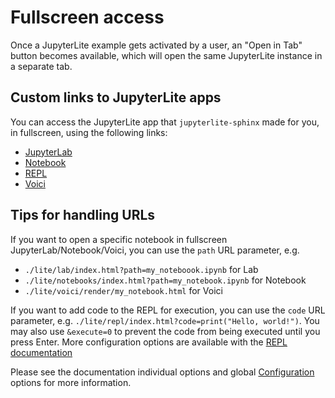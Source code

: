 # Fullscreen access

Once a JupyterLite example gets activated by a user, an "Open in Tab" button becomes available, which will open the same
JupyterLite instance in a separate tab.

## Custom links to JupyterLite apps

You can access the JupyterLite app that `jupyterlite-sphinx` made for you, in fullscreen, using the following links:

- [JupyterLab](lite/lab/index.html)
- [Notebook](lite/tree/index.html)
- [REPL](lite/repl/index.html)
- [Voici](lite/voici/index.html)

## Tips for handling URLs

If you want to open a specific notebook in fullscreen JupyterLab/Notebook/Voici, you can use the `path` URL parameter, e.g. 

- `./lite/lab/index.html?path=my_noteboook.ipynb` for Lab
- `./lite/notebooks/index.html?path=my_notebook.ipynb` for Notebook
- `./lite/voici/render/my_notebook.html` for Voici

If you want to add code to the REPL for execution, you can use the `code` URL parameter, e.g. `./lite/repl/index.html?code=print("Hello, world!")`. You may also use `&execute=0` to prevent the code from being executed until you press Enter.
More configuration options are available with the [REPL documentation](https://jupyterlite.readthedocs.io/en/stable/quickstart/embed-repl.html#configuration)

Please see the documentation individual options and global [Configuration](configuration.md) options for more information.

